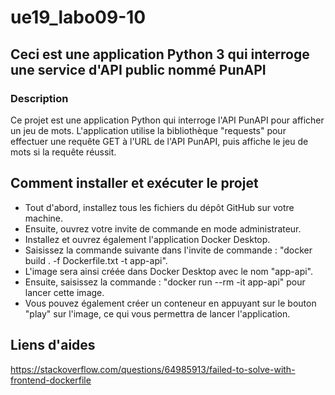 # ue19_labo09-10

## Ceci est une application Python 3 qui interroge une service d'API public nommé PunAPI

### Description

Ce projet est une application Python qui interroge l'API PunAPI pour afficher un jeu de mots. L'application utilise la bibliothèque "requests" pour effectuer une requête GET à l'URL de l'API PunAPI, puis affiche le jeu de mots si la requête réussit.

## Comment installer et exécuter le projet

- Tout d'abord, installez tous les fichiers du dépôt GitHub sur votre machine.
- Ensuite, ouvrez votre invite de commande en mode administrateur.
- Installez et ouvrez également l'application Docker Desktop.
- Saisissez la commande suivante dans l'invite de commande : "docker build . -f Dockerfile.txt -t app-api".
- L'image sera ainsi créée dans Docker Desktop avec le nom "app-api".
- Ensuite, saisissez la commande : "docker run --rm -it app-api" pour lancer cette image.
- Vous pouvez également créer un conteneur en appuyant sur le bouton "play" sur l'image, ce qui vous permettra de lancer l'application.

## Liens d'aides

https://stackoverflow.com/questions/64985913/failed-to-solve-with-frontend-dockerfile

